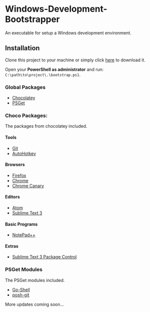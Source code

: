 Windows-Development-Bootstrapper
================================

An executable for setup a Windows development environment.

## Installation

Clone this project to your machine or simply click [here](https://github.com/lnmunhoz/Windows-Development-Bootstrapper/archive/master.zip) to download it.

Open your **PowerShell as administrator** and run: `C:\path\to\project\.\bootstrap.ps1`.

### Global Packages
- [Chocolatey](https://chocolatey.org/)
- [PSGet](http://psget.net/)

### Choco Packages:
The packages from chocolatey included.

#### Tools
- [Git](https://chocolatey.org/packages/git)
- [AutoHotkey](https://chocolatey.org/packages/autohotkey)

#### Browsers
- [Firefox](https://chocolatey.org/packages/Firefox)
- [Chrome](https://chocolatey.org/packages/GoogleChrome)
- [Chrome Canary](https://chocolatey.org/packages/GoogleChrome.Canary)

#### Editors
- [Atom](https://chocolatey.org/packages/Atom)
- [Sublime Text 3](https://chocolatey.org/packages/SublimeText3)

#### Basic Programs
- [NotePad++](https://chocolatey.org/packages/notepadplusplus)

#### Extras
- [Sublime Text 3 Package Control](http://chocolatey.org/packages/SublimeText3.PackageControl)

### PSGet Modules
The PSGet modules included.

- [Go-Shell](https://github.com/cameronharp/Go-Shell)
- [posh-git](https://github.com/dahlbyk/posh-git/)

More updates coming soon...
